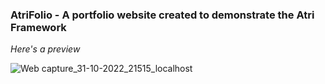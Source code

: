 ### AtriFolio - A portfolio website created to demonstrate the Atri Framework


*Here's a preview*

![Web capture_31-10-2022_21515_localhost](https://user-images.githubusercontent.com/95125149/199068425-7290dede-3089-4249-b90f-dfe9909f8c43.jpeg)